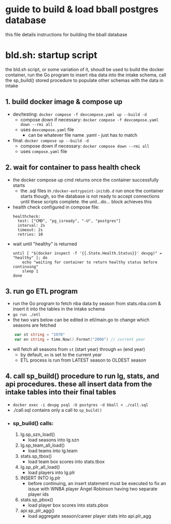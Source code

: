 # guide to build & load bball postgres database
this file details instructions for building the bball database
# bld.sh: startup script
the bld.sh script, or some variation of it, shoudl be used to build the docker container, run the Go program to insert nba data into the intake schema, call the sp_build() stored procedure to populate other schemas with the data in intake
## 1. build docker image & compose up
- dev/testing: `docker compose -f devcompose.yaml up --build -d`
    - compose down if necessary: `docker compose -f devcompose.yaml down --rmi all` 
    - uses `devcompose.yaml` file
        - can be whatever file name .yaml - just has to match
- final: `docker compose up --build -d`
    - compose down if necessary: `docker compose down --rmi all` 
    - uses `compose.yaml` file
## 2. wait for container to pass health check
- the docker compose up cmd returns once the container successfully starts 
    - the .sql files in `/docker-entrypoint-initdb.d` run once the container starts though, so the database is not ready to accept connections until these scripts complete. the unil...do... block achieves this
- health check configured in compose file: 
    ```docker
    healthcheck:
      test: ["CMD", "pg_isready", "-U", "postgres"]
      interval: 2s
      timeout: 2s
      retries: 10
    ```
- wait until "healthy" is returned
    ```docker
    until [ "$(docker inspect -f '{{.State.Health.Status}}' devpg)" = "healthy" ]; do
        echo "waiting for container to return healthy status before continuing"
        sleep 1
    done
    ```
## 3. run go ETL program
- run the Go program to fetch nba data by season from stats.nba.com & insert it into the tables in the intake schema
- `go run ./etl`
- the two vars below can be edited in etl/main.go to change which seasons are fetched
```go
    var st string = "1970"
	var en string = time.Now().Format("2006") // current year
```
- will fetch all seasons from `st` (start year) through `en` (end year)
    - by default, `en` is set to the current year
    - ETL process is run from LATEST season to OLDEST season    
    
## 4. call sp_build() procedure to run lg, stats, and api procedures. these all insert data from the intake tables into their final tables

- `docker exec -i devpg psql -U postgres -d bball < ./call.sql`
- ./call.sql contains only a call to `sp_build()`
- ### sp_build() calls:
    1. lg.sp_szn_load()
        - load seasons into lg.szn
    2. lg.sp_team_all_load()
        - load teams into lg.team
    3. stats.sp_tbox()
        - load team box scores into stats.tbox
    4. lg.sp_plr_all_load()
        - load players into lg.plr
    5. INSERT INTO lg.plr
        - before continuing, an insert statement must be executed to fix an issue with WNBA player Angel Robinson having two separate player ids
    6. stats.sp_pbox()
        - load player box scores into stats.pbox
    7. api.sp_plr_agg()
        - load aggregate season/career player stats into api.plr_agg
